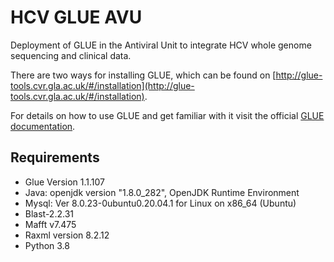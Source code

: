 # HCV GLUE AVU

Deployment of GLUE in the Antiviral Unit to integrate HCV whole genome sequencing and clinical data.

There are two ways for installing GLUE, which can be found on [http://glue-tools.cvr.gla.ac.uk/#/installation](http://glue-tools.cvr.gla.ac.uk/#/installation).

For details on how to use GLUE and get familiar with it visit the official [GLUE documentation](http://glue-tools.cvr.gla.ac.uk/#/home).

## Requirements
- Glue Version 1.1.107
- Java: openjdk version "1.8.0_282", OpenJDK Runtime Environment
- Mysql: Ver 8.0.23-0ubuntu0.20.04.1 for Linux on x86_64 (Ubuntu)
- Blast-2.2.31
- Mafft v7.475
- Raxml version 8.2.12
- Python 3.8